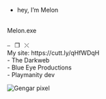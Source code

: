 - hey, I’m Melon
<br>
Melon.exe <br><br> ⎯⠀❐⠀⤬
<br>
My site: https://cutt.ly/qHfWDqH
<br>
- The Darkweb
<br>
- Blue Eye Productions
<br>
- Playmanity dev


![Gengar pixel](https://user-images.githubusercontent.com/61595428/142208395-57ac45fe-a4b3-4d54-b3c8-4aef2d641f52.gif)


